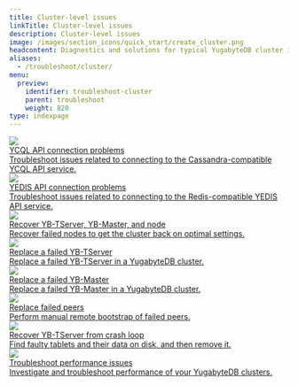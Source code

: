 ```yaml
---
title: Cluster-level issues
linkTitle: Cluster-level issues
description: Cluster-level issues
image: /images/section_icons/quick_start/create_cluster.png
headcontent: Diagnostics and solutions for typical YugabyteDB cluster issues.
aliases:
  - /troubleshoot/cluster/
menu:
  preview:
    identifier: troubleshoot-cluster
    parent: troubleshoot
    weight: 820
type: indexpage
---
```


<div class="row">

  <div class="col-12 col-md-6 col-lg-12 col-xl-6">
    <a class="section-link icon-offset" href="connect-ycql/">
      <div class="head">
        <img class="icon" src="/images/section_icons/troubleshoot/troubleshoot.png" aria-hidden="true" />
        <div class="title">YCQL API connection problems</div>
      </div>
      <div class="body">
        Troubleshoot issues related to connecting to the Cassandra-compatible YCQL API service.
      </div>
    </a>
  </div>

  <div class="col-12 col-md-6 col-lg-12 col-xl-6">
    <a class="section-link icon-offset" href="connect-yedis/">
      <div class="head">
        <img class="icon" src="/images/section_icons/troubleshoot/troubleshoot.png" aria-hidden="true" />
        <div class="title">YEDIS API connection problems</div>
      </div>
      <div class="body">
        Troubleshoot issues related to connecting to the Redis-compatible YEDIS API service.
      </div>
    </a>
  </div>


  <div class="col-12 col-md-6 col-lg-12 col-xl-6">
    <a class="section-link icon-offset" href="recover_server/">
      <div class="head">
        <img class="icon" src="/images/section_icons/troubleshoot/troubleshoot.png" aria-hidden="true" />
        <div class="title">Recover YB-TServer, YB-Master, and node</div>
      </div>
      <div class="body">
        Recover failed nodes to get the cluster back on optimal settings.
      </div>
    </a>
  </div>

  <div class="col-12 col-md-6 col-lg-12 col-xl-6">
    <a class="section-link icon-offset" href="replace_tserver/">
      <div class="head">
        <img class="icon" src="/images/section_icons/troubleshoot/troubleshoot.png" aria-hidden="true" />
        <div class="title">Replace a failed YB-TServer</div>
      </div>
      <div class="body">
        Replace a failed YB-TServer in a YugabyteDB cluster.
      </div>
    </a>
  </div>  

  <div class="col-12 col-md-6 col-lg-12 col-xl-6">
    <a class="section-link icon-offset" href="replace_master/">
      <div class="head">
        <img class="icon" src="/images/section_icons/troubleshoot/troubleshoot.png" aria-hidden="true" />
        <div class="title">Replace a failed YB-Master</div>
      </div>
      <div class="body">
        Replace a failed YB-Master in a YugabyteDB cluster.
      </div>
    </a>
  </div>    
  <div class="col-12 col-md-6 col-lg-12 col-xl-6">
    <a class="section-link icon-offset" href="replace_failed_peers/">
      <div class="head">
        <img class="icon" src="/images/section_icons/troubleshoot/troubleshoot.png" aria-hidden="true" />
        <div class="title">Replace failed peers</div>
      </div>
      <div class="body">
        Perform manual remote bootstrap of failed peers.
      </div>
    </a>
  </div>    


  <div class="col-12 col-md-6 col-lg-12 col-xl-6">
    <a class="section-link icon-offset" href="failed_tablets/">
      <div class="head">
        <img class="icon" src="/images/section_icons/troubleshoot/troubleshoot.png" aria-hidden="true" />
        <div class="title">Recover YB-TServer from crash loop</div>
      </div>
      <div class="body">
        Find faulty tablets and their data on disk, and then remove it.
      </div>
    </a>
  </div>    

  <div class="col-12 col-md-6 col-lg-12 col-xl-6">
    <a class="section-link icon-offset" href="performance-troubleshooting/">
      <div class="head">
        <img class="icon" src="/images/section_icons/troubleshoot/troubleshoot.png" aria-hidden="true" />
        <div class="title">Troubleshoot performance issues</div>
      </div>
      <div class="body">
        Investigate and troubleshoot performance of your YugabyteDB clusters.
      </div>
    </a>
  </div>    




</div>
